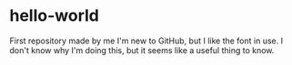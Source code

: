 # hello-world
First repository made by me
I'm new to GitHub, but I like the font in use. I don't know why I'm doing this, but it seems like a useful thing to know. 
